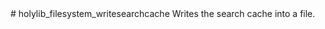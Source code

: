 <type name="holylib_filesystem_writesearchcache" category="" is="convar">
	<summary>
		# holylib_filesystem_writesearchcache
		Writes the search cache into a file.
		<added version="0.7"></added> 
	</summary>
</type>